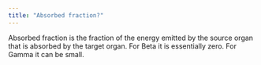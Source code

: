 ```yaml
---
title: "Absorbed fraction?"
---
```

Absorbed fraction is the fraction of the energy emitted by the source organ that is absorbed by the target organ. For Beta it is essentially zero. For Gamma it can be small.

